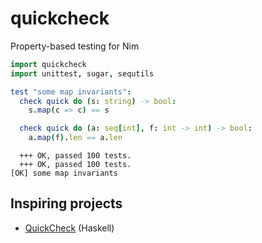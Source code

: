 # quickcheck

Property-based testing for Nim

```nim
import quickcheck
import unittest, sugar, sequtils

test "some map invariants":
  check quick do (s: string) -> bool:
    s.map(c => c) == s

  check quick do (a: seq[int], f: int -> int) -> bool:
    a.map(f).len == a.len
```

```
  +++ OK, passed 100 tests.
  +++ OK, passed 100 tests.
[OK] some map invariants
```

## Inspiring projects

- [QuickCheck](https://hackage.haskell.org/package/QuickCheck) (Haskell)
